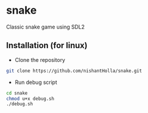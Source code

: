 # snake
Classic snake game using SDL2

## Installation (for linux)

- Clone the repository
```bash
git clone https://github.com/nishantHolla/snake.git
```

- Run debug script
```bash
cd snake
chmod u+x debug.sh
./debug.sh
```
